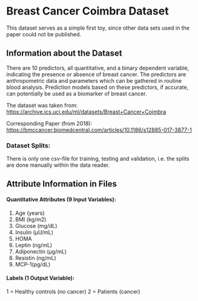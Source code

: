# Breast Cancer Coimbra Dataset

This dataset serves as a simple first toy, since other data sets used in the paper could not be published.

## Information about the Dataset

There are 10 predictors, all quantitative, and a binary dependent variable, indicating the presence or absence of breast cancer. 
The predictors are anthropometric data and parameters which can be gathered in routine blood analysis. 
Prediction models based on these predictors, if accurate, can potentially be used as a biomarker of breast cancer.

The dataset was taken from: https://archive.ics.uci.edu/ml/datasets/Breast+Cancer+Coimbra 

Corresponding Paper (from 2018): https://bmccancer.biomedcentral.com/articles/10.1186/s12885-017-3877-1 

### Dataset Splits: 

There is only one csv-file for training, testing and validation, i.e. the splits are done manually within the data reader.

## Attribute Information in Files

#### Quantitative Attributes (9 Input Variables): 
1. Age (years) 
2. BMI (kg/m2) 
3. Glucose (mg/dL) 
4. Insulin (µU/mL) 
5. HOMA 
6. Leptin (ng/mL) 
7. Adiponectin (µg/mL) 
8. Resistin (ng/mL) 
9. MCP-1(pg/dL) 

#### Labels (1 Output Variable): 
1 = Healthy controls (no cancer)
2 = Patients (cancer)